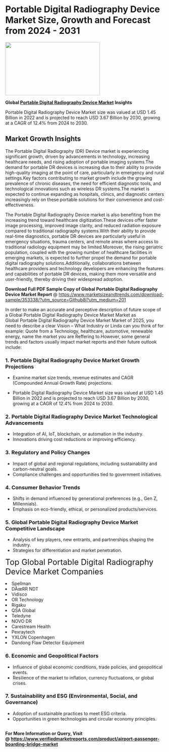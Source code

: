 <H1>Portable Digital Radiography Device Market Size, Growth and Forecast from 2024 - 2031</H1><img class="aligncenter size-medium wp-image-584254" src="https://thirdeyenews.in/wp-content/uploads/2024/09/Global-Market-Research-300x168.jpeg" alt="" width="300" height="168" /><p><strong>Global&nbsp;<a href="https://www.marketsizeandtrends.com/download-sample/353338/?utm_source=Github8j?utm_medium=201">Portable Digital Radiography Device Market</a> Insights</strong></p><p>Portable Digital Radiography Device Market size was valued at USD 1.45 Billion in 2022 and is projected to reach USD 3.67 Billion by 2030, growing at a CAGR of 12.4% from 2024 to 2030.</p><p><h2>Market Growth Insights</h2> <p>The Portable Digital Radiography (DR) Device market is experiencing significant growth, driven by advancements in technology, increasing healthcare needs, and rising adoption of portable imaging systems.The demand for portable DR devices is increasing due to their ability to provide high-quality imaging at the point of care, particularly in emergency and rural settings.Key factors contributing to market growth include the growing prevalence of chronic diseases, the need for efficient diagnostic tools, and technological innovations such as wireless DR systems.The market is expected to continue expanding as hospitals, clinics, and diagnostic centers increasingly rely on these portable solutions for their convenience and cost-effectiveness.</p> <p>The Portable Digital Radiography Device market is also benefiting from the increasing trend toward healthcare digitization.These devices offer faster image processing, improved image clarity, and reduced radiation exposure compared to traditional radiography systems.With their ability to provide real-time diagnostics, portable DR devices are particularly useful in emergency situations, trauma centers, and remote areas where access to traditional radiology equipment may be limited.Moreover, the rising geriatric population, coupled with the growing number of healthcare facilities in emerging markets, is expected to further propel the demand for portable digital radiography solutions.Additionally, collaborations between healthcare providers and technology developers are enhancing the features and capabilities of portable DR devices, making them more versatile and user-friendly, thereby driving their widespread adoption.<p><span class=""><strong>Download Full PDF Sample Copy of Global Portable Digital Radiography Device Market Report</strong> @ <a href="https://www.marketsizeandtrends.com/download-sample/353338/?utm_source=Github8j?utm_medium=201" target="_blank">https://www.marketsizeandtrends.com/download-sample/353338/?utm_source=Github8j?utm_medium=201</a></span></p><p>In order to make an accurate and perceptive description of future scope of a Global&nbsp;Portable Digital Radiography Device Market Market as Global&nbsp;Portable Digital Radiography Device Market Market of 2025, you need to describe a clear Vision &ndash; What Industry or Linda can you think of for example: Quote from a Technology, healthcare, automotive, renewable energy, name the market you are Reffering to.However, some general trends and factors usually impact market reports and their future outlook include:</p><h3>1.&nbsp;<strong>Portable Digital Radiography Device Market Growth Projections</strong></h3><ul><li>Examine market size trends, revenue estimates and CAGR (Compounded Annual Growth Rate) projections.</li><li><p>Portable Digital Radiography Device Market size was valued at USD 1.45 Billion in 2022 and is projected to reach USD 3.67 Billion by 2030, growing at a CAGR of 12.4% from 2024 to 2030.</p></li></ul><h3>2.&nbsp;<strong>Portable Digital Radiography Device Market Technological Advancements</strong></h3><ul><li>Integration of AI, IoT, blockchain, or automation in the industry.</li><li>Innovations driving cost reductions or improving efficiency.</li></ul><h3>3.&nbsp;<strong>Regulatory and Policy Changes</strong></h3><ul><li>Impact of global and regional regulations, including sustainability and carbon-neutral goals.</li><li>Compliance challenges and opportunities tied to government initiatives.</li></ul><h3>4.&nbsp;<strong>Consumer Behavior Trends</strong></h3><ul><li>Shifts in demand influenced by generational preferences (e.g., Gen Z, Millennials).</li><li>Emphasis on eco-friendly, ethical, or personalized products/services.</li></ul><h3>5.&nbsp;<strong>Global Portable Digital Radiography Device Market Competitive Landscape</strong></h3><ul><li>Analysis of key players, new entrants, and partnerships shaping the industry.</li><li>Strategies for differentiation and market penetration.</li></ul><p data-pm-slice="1 1 []"><span style="color: inherit; font-family: inherit; font-size: 25px;">Top Global Portable Digital Radiography Device Market Companies</span></p><div class="" data-test-id=""><p><li>Spellman</li><li> DÃœRR NDT</li><li> Vidisco</li><li> OR Technology</li><li> Rigaku</li><li> QSA Global</li><li> Teledyne</li><li> NOVO DR</li><li> Carestream Health</li><li> Pexraytech</li><li> YXLON Copenhagen</li><li> Dandong Flaw Detector Equipment</li></p></div><h3>6.&nbsp;<strong>Economic and Geopolitical Factors</strong></h3><ul><li>Influence of global economic conditions, trade policies, and geopolitical events.</li><li>Resilience of the market to inflation, currency fluctuations, or global crises.</li></ul><h3>7.&nbsp;<strong>Sustainability and ESG (Environmental, Social, and Governance)</strong></h3><ul><li>Adoption of sustainable practices to meet ESG criteria.</li><li>Opportunities in green technologies and circular economy principles.</li></ul><h2><strong style="font-size: 14px;">For More Information or Query, Visit @&nbsp;</strong><a style="background-color: #ffffff; font-size: 14px;" href="https://www.marketsizeandtrends.com/report/portable-digital-radiography-device-market/" target="_blank">https://www.verifiedmarketreports.com/product/airport-passenger-boarding-bridge-market</a></h2>